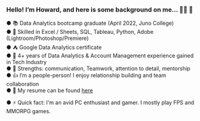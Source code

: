 ### Hello! I’m Howard, and here is some background on me… 👋🏻 👋

● 📚 Data Analytics bootcamp graduate (April 2022, Juno College)  
● 💾 Skilled in Excel / Sheets, SQL, Tableau, Python, Adobe (Lightroom/Photoshop/Premiere)  
● ⛺️ Google Data Analytics certificate  
● 💎 4+ years of Data Analytics & Account Management experience gained in Tech Industry  
● 👔 Strengths: communication, Teamwork, attention to detail, mentorship  
● 👍 I’m a people-person! I enjoy relationship building and team collaboration  
● 📄 My resume can be found [here](https://drive.google.com/file/d/1ic52fY_1GA07X86AvN0AM5KzHHAu6pbW/view?usp=sharing)

● ⚡ Quick fact: I'm an avid PC enthusiast and gamer. I mostly play FPS and MMORPG games.
